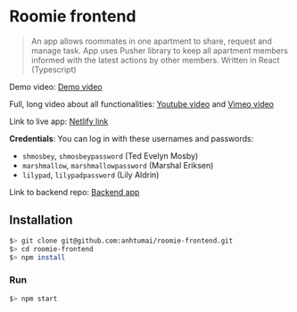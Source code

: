 # Roomie frontend

> An app allows roommates in one apartment to share, request and manage task.
> App uses Pusher library to keep all apartment members informed
> with the latest actions by other members.
> Written in React (Typescript)

Demo video: [Demo video](https://drive.google.com/file/d/1Vw0uaJPh6eYNesKbRCC85BbvwaJwClCR/view?usp=sharing)

Full, long video about all functionalities: [Youtube video](https://youtu.be/hB8UYaypeuM)
and [Vimeo video](https://vimeo.com/650856424)

Link to live app: [Netlify link](https://roomiee.netlify.app/)

**Credentials**: You can log in with these usernames and passwords:

- `shmosbey`, `shmosbeypassword` (Ted Evelyn Mosby)
- `marshmallow`, `marshmallowpassword` (Marshal Eriksen)
- `lilypad`, `lilypadpassword` (Lily Aldrin)

Link to backend repo: [Backend app](https://github.com/anhtumai/roomie-backend)

## Installation

```bash
$> git clone git@github.com:anhtumai/roomie-frontend.git
$> cd roomie-frontend
$> npm install
```

### Run

```bash
$> npm start
```
